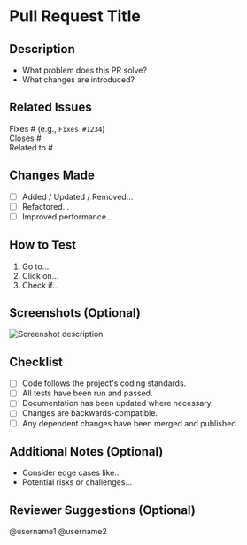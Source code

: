 # Pull Request Title
<!-- Provide a short, clear, and descriptive title for your pull request -->

## Description
<!-- A concise explanation of what this pull request does and why it's needed -->
- What problem does this PR solve?
- What changes are introduced?

## Related Issues
<!-- Link to any related issues or tasks -->
Fixes #<issue-number> (e.g., `Fixes #1234`)  
Closes #<issue-number>  
Related to #<issue-number>  

## Changes Made
<!-- Provide a high-level overview of what changes were made -->
- [ ] Added / Updated / Removed...
- [ ] Refactored...
- [ ] Improved performance...

## How to Test
<!-- Steps for the reviewer to test the functionality of the changes -->
1. Go to...
2. Click on...
3. Check if...

## Screenshots (Optional)
<!-- Add screenshots, GIFs, or relevant visuals if applicable -->
<!-- Example: -->
![Screenshot description](url)

## Checklist
<!-- Ensure the following tasks are completed -->
- [ ] Code follows the project's coding standards.
- [ ] All tests have been run and passed.
- [ ] Documentation has been updated where necessary.
- [ ] Changes are backwards-compatible.
- [ ] Any dependent changes have been merged and published.

## Additional Notes (Optional)
<!-- Add any extra notes or considerations for the reviewer -->
- Consider edge cases like...
- Potential risks or challenges...

## Reviewer Suggestions (Optional)
<!-- Tag any specific reviewers for this pull request -->
@username1 @username2
